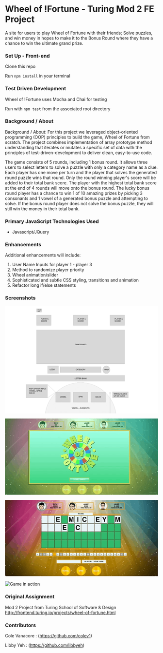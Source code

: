 
# Wheel of !Fortune - Turing Mod 2 FE Project
A site for users to play Wheel of Fortune with their friends; Solve puzzles, and win money in hopes to make it to the Bonus Round where they have a chance to win the ultimate grand prize.

### Set Up - Front-end
Clone this repo

Run `npm install` in your terminal

### Test Driven Development
Wheel of !Fortune uses Mocha and Chai for testing

Run with `npm test` from the associated root directory

### Background / About
Background / About:
For this project we leveraged object-oriented programming (OOP) principles to build the game, Wheel of Fortune from scratch. The project combines implementation of array prototype method understanding that iterates or mutates a specific set of data with the principles of test-driven-development to deliver clean, easy-to-use code. 

The game consists of 5 rounds, including 1 bonus round. It allows three users to select letters to solve a puzzle with only a category name as a clue. Each player has one move per turn and the player that solves the generated round puzzle wins that round. Only the round winning player's score will be added to their total bank score. The player with the highest total bank score at the end of 4 rounds will move onto the bonus round. The lucky bonus round player has a chance to win 1 of 10 amazing prizes by picking 3 consonants and 1 vowel of a generated bonus puzzle and attempting to solve. If the bonus round player does not solve the bonus puzzle, they will still win the money in their total bank.

### Primary JavaScript Technologies Used
- Javascript/JQuery

### Enhancements
Additional enhancements will include:
1. User Name Inputs for player 1 - player 3 
2. Method to randomize player priority 
3. Wheel animation/slider 
4. Sophisticated and subtle CSS styling, transitions and animation
1. Refactor long if/else statements

### Screenshots

![WireFrame](images/wof_wireframe.png)

![Game in action](images/wheel.gif)

![Game in action](images/wheel-2.gif)

![Game in action](images/wheel-3.gif)

### Original Assignment
Mod 2 Project from Turing School of Software & Design
http://frontend.turing.io/projects/wheel-of-fortune.html

### Contributors
Cole Vanacore : (https://github.com/colev1)

Libby Yeh : (https://github.com/libbyeh)
